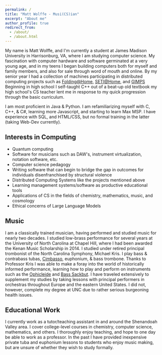 ```yaml
---
permalink: /
title: "Matt Wolffe - Musi(CS)ian"
excerpt: "About me"
author_profile: true
redirect_from: 
  - /about/
  - /about.html
---
```


My name is Matt Wolffe, and I'm currently a student at James Madison University in Harrisonburg, VA, where I am studying computer science.
My fascination with computer hardware and software germinated at a very young age, and in my teens I began building computers both for myself and family members, and also
for sale through word of mouth and online. By my senior year I had a collection of machines participating in distributed computing projects such as
[Folding@Home](https://foldingathome.org/?lng=en), [SETI@Home](https://setiathome.berkeley.edu/), and [GIMPS](https://www.mersenne.org/)
Beginning in high school I self-taught C++ out of a beat-up old textbook my high school's CS teacher lent me in response to my quick progression through the basic curriculum.

I am most proficient in Java & Python. I am refamiliarizing myself with C, C++, & C#, learning more Javascript, and starting to learn Max MSP. I have experience with SQL, and HTML/CSS, but no formal training in the latter (taking Web-Dev currently).

Interests in Computing
------
<ul>
    <li>Quantum computing</li>
    <li>Software for musicians such as DAW's, instrument virtualization, notation software, etc.</li>
    <li>Computer science pedagogy</li>
    <li>Writing software that can begin to bridge the gap in outcomes for individuals disenfranchised by structural violence</li>
    <li>Distributed Computing Systems like the projects mentioned above</li>
    <li>Learning management systems/software as productive educational tools</li>
    <li>Applications of CS in the fields of chemistry, mathematics, music, and cosmology</li>
    <li>Ethical concerns of Large Language Models</li>
</ul>

Music
------
I am a classically trained musician, having performed and studied music for nearly two decades. I studied low-brass performance for several years at the University of North Carolina at Chapel Hill, where I had been awarded the Kenan Music Scholarship in 2014. 
I studied under retired principal trombonist of the North Carolina Symphony, Michael Kris. I play bass & contrabass tubas, [Cimbasso](https://cso.org/experience/article/3130/whats-a-cimbasso), euphonium, & bass trombone. 
Thanks to Professor Kris I was able to make a foray into the world of historically informed performance, learning how to play and perform on instruments such as the [Ophicleide](http://www.contrabass.com/pages/ophicleide.html) and [Bass Sackbut](https://caslabs.case.edu/medren/renaissance-instruments/sackbut-renaissance/). I have traveled extensively to supplement my studies by taking lessons with principal performers in orchestras throughout Europe and the eastern United States. I did not, however, complete my degree at UNC due to rather serious burgeoning health issues.

Educational Work
------
I currently work as a tutor/teaching assistant in and around the Shenandoah Valley area. I cover college-level courses in chemistry, computer science, mathematics, and others. I thoroughly enjoy teaching, and hope to one day be able to work as a professor.
In the past I have provided inexpensive private tuba and euphonium lessons to students who enjoy music making, but are unsure of whether they wish to study formally.

<!-- Create content & metadata
------
For site content, there is one markdown file for each type of content, which are stored in directories like _publications, _talks, _posts, _teaching, or _pages. For example, each talk is a markdown file in the [_talks directory](https://github.com/academicpages/academicpages.github.io/tree/master/_talks). At the top of each markdown file is structured data in YAML about the talk, which the theme will parse to do lots of cool stuff. The same structured data about a talk is used to generate the list of talks on the [Talks page](https://academicpages.github.io/talks), each [individual page](https://academicpages.github.io/talks/2012-03-01-talk-1) for specific talks, the talks section for the [CV page](https://academicpages.github.io/cv), and the [map of places you've given a talk](https://academicpages.github.io/talkmap.html) (if you run this [python file](https://github.com/academicpages/academicpages.github.io/blob/master/talkmap.py) or [Jupyter notebook](https://github.com/academicpages/academicpages.github.io/blob/master/talkmap.ipynb), which creates the HTML for the map based on the contents of the _talks directory).

**Markdown generator**

I have also created [a set of Jupyter notebooks](https://github.com/academicpages/academicpages.github.io/tree/master/markdown_generator
) that converts a CSV containing structured data about talks or presentations into individual markdown files that will be properly formatted for the academicpages template. The sample CSVs in that directory are the ones I used to create my own personal website at stuartgeiger.com. My usual workflow is that I keep a spreadsheet of my publications and talks, then run the code in these notebooks to generate the markdown files, then commit and push them to the GitHub repository.

How to edit your site's GitHub repository
------
Many people use a git client to create files on their local computer and then push them to GitHub's servers. If you are not familiar with git, you can directly edit these configuration and markdown files directly in the github.com interface. Navigate to a file (like [this one](https://github.com/academicpages/academicpages.github.io/blob/master/_talks/2012-03-01-talk-1.md) and click the pencil icon in the top right of the content preview (to the right of the "Raw | Blame | History" buttons). You can delete a file by clicking the trashcan icon to the right of the pencil icon. You can also create new files or upload files by navigating to a directory and clicking the "Create new file" or "Upload files" buttons. 

Example: editing a markdown file for a talk
![Editing a markdown file for a talk](/images/editing-talk.png)

For more info
------
More info about configuring academicpages can be found in [the guide](https://academicpages.github.io/markdown/). The [guides for the Minimal Mistakes theme](https://mmistakes.github.io/minimal-mistakes/docs/configuration/) (which this theme was forked from) might also be helpful. -->
